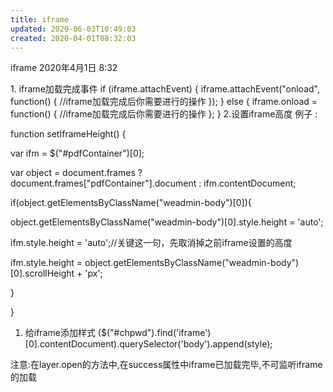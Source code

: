 ```yaml
---
title: iframe
updated: 2020-06-03T10:49:03
created: 2020-04-01T08:32:03
---
```


iframe
2020年4月1日
8:32

1\. iframe加载完成事件
if (iframe.attachEvent) {
iframe.attachEvent("onload", function() {
//iframe加载完成后你需要进行的操作
});
} else {
iframe.onload = function() {
//iframe加载完成后你需要进行的操作
};
}
2.设置iframe高度
例子 :

function setIframeHeight() {

var ifm = \$("#pdfContainer")\[0\];

var object = document.frames ? document.frames\["pdfContainer"\].document : ifm.contentDocument;

if(object.getElementsByClassName("weadmin-body")\[0\]){

object.getElementsByClassName("weadmin-body")\[0\].style.height = 'auto';

ifm.style.height = 'auto';//关键这一句，先取消掉之前iframe设置的高度

ifm.style.height = object.getElementsByClassName("weadmin-body")\[0\].scrollHeight + 'px';

}

}
1.  给iframe添加样式
(\$("#chpwd").find('iframe')\[0\].contentDocument).querySelector('body').append(style);

注意:在layer.open的方法中,在success属性中iframe已加载完毕,不可监听iframe的加载
